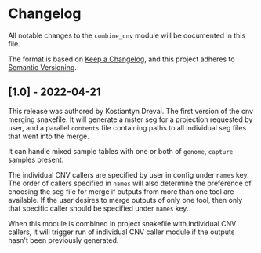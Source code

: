 # Changelog

All notable changes to the `combine_cnv` module will be documented in this file.

The format is based on [Keep a Changelog](https://keepachangelog.com/en/1.0.0/),
and this project adheres to [Semantic Versioning](https://semver.org/spec/v2.0.0.html).

## [1.0] - 2022-04-21

This release was authored by Kostiantyn Dreval. The first version of the cnv merging snakefile. It will generate a mster seg for a projection requested by user, and a parallel `contents` file containing paths to all individual seg files that went into the merge.

It can handle mixed sample tables with one or both of `genome`, `capture` samples present.

The individual CNV callers are specified by user in config under `names` key. The order of callers specified in `names` will also determine the preference of choosing the seg file for merge if outputs from more than one tool are available. If the user desires to merge outputs of only one tool, then only that specific caller should be specified under `names` key.

When this module is combined in project snakefile with individual CNV callers, it will trigger run of individual CNV caller module if the outputs hasn't been previously generated.
